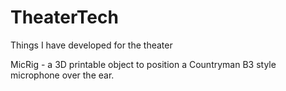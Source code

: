# TheaterTech
Things I have developed for the theater

MicRig - a 3D printable object to position a Countryman B3 style microphone over the ear. 


